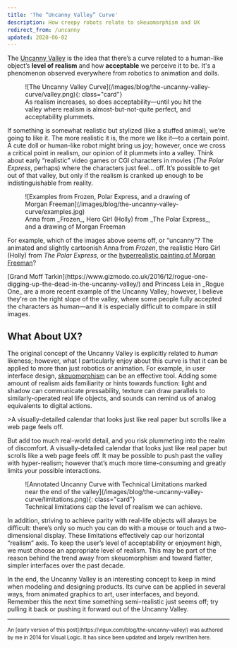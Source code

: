 ```yaml
---
title: 'The “Uncanny Valley” Curve'
description: How creepy robots relate to skeuomorphism and UX
redirect_from: /uncanny
updated: 2020-06-02
---
```


The [Uncanny Valley](https://en.wikipedia.org/wiki/Uncanny_valley) is the idea that there’s a curve related to a human-like object’s **level of realism** and how **acceptable** we perceive it to be. It's a phenomenon observed everywhere from robotics to animation and dolls.

<figure markdown="1">
![The Uncanny Valley Curve](/images/blog/the-uncanny-valley-curve/valley.png){: class="card"}
<figcaption markdown="1">
As realism increases, so does acceptability—until you hit the valley where realism is almost-but-not-quite perfect, and acceptability plummets.
</figcaption>
</figure>

If something is somewhat realistic but stylized (like a stuffed animal), we’re going to like it. The more realistic it is, the more we like it—to a certain point. A cute doll or human-like robot might bring us joy; however, once we cross a critical point in realism, our opinion of it plummets into a valley. Think about early “realistic” video games or CGI characters in movies (_The Polar Express_, perhaps) where the characters just feel… off. It’s possible to get out of that valley, but only if the realism is cranked up enough to be indistinguishable from reality.

<figure markdown="1">
![Examples from Frozen, Polar Express, and a drawing of Morgan Freeman](/images/blog/the-uncanny-valley-curve/examples.jpg)
<figcaption markdown="1">
Anna from _Frozen_, Hero Girl (Holly) from _The Polar Express_, and a drawing of Morgan Freeman
</figcaption>
</figure>

For example, which of the images above seems off, or “uncanny”? The animated and slightly cartoonish Anna from _Frozen_, the realistic Hero Girl (Holly) from _The Polar Express_, or the [hyperrealistic painting of Morgan Freeman](http://www.kylelambert.co.uk/gallery/morgan-freeman/photorealistic/)?

<aside markdown="1">
[Grand Moff Tarkin](https://www.gizmodo.co.uk/2016/12/rogue-one-digging-up-the-dead-in-the-uncanny-valley/) and Princess Leia in _Rogue One_ are a more recent example of the Uncanny Valley; however, I believe they're on the right slope of the valley, where some people fully accepted the characters as human—and it is especially difficult to compare in still images.
</aside>

## What About UX?

The original concept of the Uncanny Valley is explicitly related to _human_ likeness; however, what I particularly enjoy about this curve is that it can be applied to more than just robotics or animation. For example, in user interface design, [skeuomorphism](https://en.wikipedia.org/wiki/Skeuomorph#Digital_skeuomorphs) can be an effective tool. Adding some amount of realism aids familiarity or hints towards function: light and shadow can communicate pressability, texture can draw parallels to similarly-operated real life objects, and sounds can remind us of analog equivalents to digital actions.

<aside markdown="1">
>A visually-detailed calendar that looks just like real paper but scrolls like a web page feels off.
</aside>

But add too much real-world detail, and you risk plummeting into the realm of discomfort. A visually-detailed calendar that looks just like real paper but scrolls like a web page feels off. It may be possible to push past the valley with hyper-realism; however that’s much more time-consuming and greatly limits your possible interactions.

<figure markdown="1">
![Annotated Uncanny Curve with Technical Limitations marked near the end of the valley](/images/blog/the-uncanny-valley-curve/limitations.png){: class="card"}
<figcaption markdown="1">
Technical limitations cap the level of realism we can achieve.
</figcaption>
</figure>

In addition, striving to achieve parity with real-life objects will always be difficult: there’s only so much you can do with a mouse or touch and a two-dimensional display. These limitations effectively cap our horizontal “realism” axis. To keep the user’s level of acceptability or enjoyment high, we must choose an appropriate level of realism. This may be part of the reason behind the trend away from skeuomorphism and toward flatter, simpler interfaces over the past decade.

In the end, the Uncanny Valley is an interesting concept to keep in mind when modeling and designing products. Its curve can be applied in several ways, from animated graphics to art, user interfaces, and beyond. Remember this the next time something semi-realistic just seems off; try pulling it back or pushing it forward out of the Uncanny Valley.

---

<small markdown="1">
An [early version of this post](https://vlgux.com/blog/the-uncanny-valley/) was authored by me in 2014 for Visual Logic. It has since been updated and largely rewritten here.
</small>

